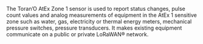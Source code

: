 The Toran’O AtEx Zone 1 sensor is used to report status changes, pulse count values and analog measurements of equipment in the AtEx 1 sensitive zone such as water, gas, electricity or thermal energy meters, mechanical pressure switches, pressure transducers. It makes existing equipment communicate on a public or private LoRaWAN® network.